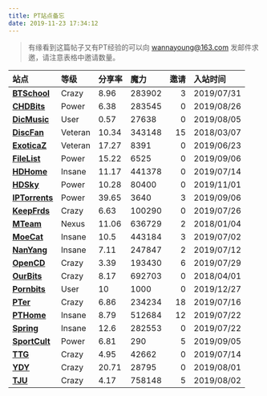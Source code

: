 ```yaml
---
title: PT站点备忘
date: 2019-11-23 17:34:12
---
```


> 有缘看到这篇帖子又有PT经验的可以向 wannayoung@163.com 发邮件求邀，请注意表格中邀请数量。

| **站点**                                  | 等级    | 分享率 | 魔力   | 邀请 | 入站时间   |
| :---------------------------------------- | :------ | :----- | :----- | ---: | :--------- |
| **[BTSchool](https://pt.btschool.club/)** | Crazy   | 8.96   | 283902 |    3 | 2019/07/31 |
| **[CHDBits](https://chdbits.co/)**        | Power   | 6.38   | 283545 |    0 | 2019/08/26 |
| **[DicMusic](https://dicmusic.club/)**    | User    | 0.57   | 27638  |    0 | 2019/08/05 |
| **[DiscFan](https://discfan.net/)**       | Veteran | 10.34  | 343148 |   15 | 2018/03/07 |
| **[ExoticaZ](https://exoticaz.to/)**      | Veteran | 17.27  | 8391   |    0 | 2019/06/23 |
| **[FileList](https://filelist.ro/)**      | Power   | 15.22  | 6525   |    0 | 2019/09/06 |
| **[HDHome](https://hdhome.org/)**         | Insane  | 11.17  | 441378 |    0 | 2019/07/14 |
| **[HDSky](https://hdsky.me/)**            | Power   | 10.28  | 80400  |    0 | 2019/11/01 |
| **[IPTorrents](https://iptorrents.com/)** | Power   | 39.65  | 3640   |    3 | 2019/09/06 |
| **[KeepFrds](https://pt.keepfrds.com/)**  | Crazy   | 6.63   | 100290 |    0 | 2019/07/26 |
| **[MTeam](https://pt.m-team.cc/)**        | Nexus   | 11.06  | 636729 |    2 | 2018/01/04 |
| [**MoeCat**](https://moecat.best/)        | Insane  | 10.5   | 443184 |    3 | 2019/07/02 |
| **[NanYang](https://nanyangpt.com/)**     | Insane  | 7.11   | 247847 |    2 | 2019/07/12 |
| **[OpenCD](https://open.cd/)**            | Crazy   | 3.39   | 193430 |    6 | 2019/07/29 |
| **[OurBits](https://ourbits.club/)**      | Crazy   | 8.17   | 692703 |    0 | 2018/04/01 |
| **[Pornbits](http://pornbits.net/)**      | User    | 10     | 1000   |    0 | 2019/12/27 |
| **[PTer](https://pterclub.com/)**         | Crazy   | 6.86   | 234234 |   18 | 2019/07/16 |
| **[PTHome](https://pthome.net/)**         | Insane  | 8.79   | 512684 |   12 | 2019/07/22 |
| **[Spring](https://springsunday.net/)**   | Insane  | 12.6   | 282553 |    0 | 2019/07/22 |
| **[SportCult](https://sportscult.org/)**  | Power   | 6.81   | 290    |    5 | 2019/09/05 |
| **[TTG](https://totheglory.im/)**         | Crazy   | 4.95   | 42662  |    0 | 2019/07/14 |
| **[YDY](https://pt.hdbd.us/)**            | Crazy   | 20.71  | 28795  |    0 | 2019/08/01 |
| **[TJU](https://tjupt.org/)**             | Crazy   | 4.17   | 758148 |    5 | 2019/08/02 |

